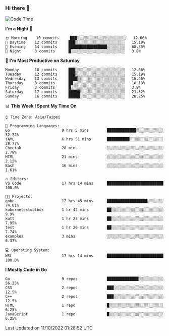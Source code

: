 ### Hi there 👋

<!--START_SECTION:waka-->
![Code Time](http://img.shields.io/badge/Code%20Time-498%20hrs%2037%20mins-blue)

**I'm a Night 🦉** 

```text
🌞 Morning    10 commits     ███░░░░░░░░░░░░░░░░░░░░░░   12.66% 
🌆 Daytime    12 commits     ███░░░░░░░░░░░░░░░░░░░░░░   15.19% 
🌃 Evening    54 commits     █████████████████░░░░░░░░   68.35% 
🌙 Night      3 commits      █░░░░░░░░░░░░░░░░░░░░░░░░   3.8%

```
📅 **I'm Most Productive on Saturday** 

```text
Monday       10 commits     ███░░░░░░░░░░░░░░░░░░░░░░   12.66% 
Tuesday      12 commits     ███░░░░░░░░░░░░░░░░░░░░░░   15.19% 
Wednesday    13 commits     ████░░░░░░░░░░░░░░░░░░░░░   16.46% 
Thursday     8 commits      ██░░░░░░░░░░░░░░░░░░░░░░░   10.13% 
Friday       3 commits      █░░░░░░░░░░░░░░░░░░░░░░░░   3.8% 
Saturday     17 commits     █████░░░░░░░░░░░░░░░░░░░░   21.52% 
Sunday       16 commits     █████░░░░░░░░░░░░░░░░░░░░   20.25%

```


📊 **This Week I Spent My Time On** 

```text
⌚︎ Time Zone: Asia/Taipei

💬 Programming Languages: 
Go                       9 hrs 5 mins        █████████████░░░░░░░░░░░░   52.72% 
YAML                     6 hrs 51 mins       ██████████░░░░░░░░░░░░░░░   39.77% 
Cheetah                  28 mins             ░░░░░░░░░░░░░░░░░░░░░░░░░   2.78% 
HTML                     21 mins             ░░░░░░░░░░░░░░░░░░░░░░░░░   2.12% 
Bash                     16 mins             ░░░░░░░░░░░░░░░░░░░░░░░░░   1.61%

🔥 Editors: 
VS Code                  17 hrs 14 mins      █████████████████████████   100.0%

🐱‍💻 Projects: 
gobe                     12 hrs 45 mins      ██████████████████░░░░░░░   74.01% 
kubernetestoolbox        1 hr 42 mins        ██░░░░░░░░░░░░░░░░░░░░░░░   9.9% 
kutt                     1 hr 22 mins        ██░░░░░░░░░░░░░░░░░░░░░░░   7.95% 
test                     1 hr 20 mins        ██░░░░░░░░░░░░░░░░░░░░░░░   7.74% 
examples                 3 mins              ░░░░░░░░░░░░░░░░░░░░░░░░░   0.37%

💻 Operating System: 
WSL                      17 hrs 14 mins      █████████████████████████   100.0%

```

**I Mostly Code in Go** 

```text
Go                       9 repos             ██████████████░░░░░░░░░░░   56.25% 
CSS                      2 repos             ███░░░░░░░░░░░░░░░░░░░░░░   12.5% 
C++                      2 repos             ███░░░░░░░░░░░░░░░░░░░░░░   12.5% 
HTML                     1 repo              █░░░░░░░░░░░░░░░░░░░░░░░░   6.25% 
JavaScript               1 repo              █░░░░░░░░░░░░░░░░░░░░░░░░   6.25%

```



 Last Updated on 11/10/2022 01:28:52 UTC
<!--END_SECTION:waka-->

<!--
**omegaatt36/omegaatt36** is a ✨ _special_ ✨ repository because its `README.md` (this file) appears on your GitHub profile.

Here are some ideas to get you started:

- 🔭 I’m currently working on ...
- 🌱 I’m currently learning ...
- 👯 I’m looking to collaborate on ...
- 🤔 I’m looking for help with ...
- 💬 Ask me about ...
- 📫 How to reach me: ...
- 😄 Pronouns: ...
- ⚡ Fun fact: ...
-->
